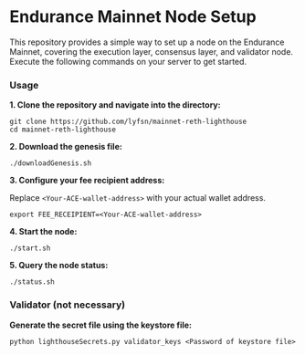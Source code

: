 # Endurance Mainnet Node Setup

This repository provides a simple way to set up a node on the Endurance Mainnet, covering the execution layer, consensus layer, and validator node. Execute the following commands on your server to get started.

### Usage

**1. Clone the repository and navigate into the directory:**

```
git clone https://github.com/lyfsn/mainnet-reth-lighthouse
cd mainnet-reth-lighthouse
```

**2. Download the genesis file:**

```
./downloadGenesis.sh
```

**3. Configure your fee recipient address:**

Replace `<Your-ACE-wallet-address>` with your actual wallet address.

```
export FEE_RECEIPIENT=<Your-ACE-wallet-address>
```

**4. Start the node:**

```
./start.sh
```

**5. Query the node status:**

```
./status.sh
```

### Validator (not necessary)

**Generate the secret file using the keystore file:**

```
python lighthouseSecrets.py validator_keys <Password of keystore file>
```
